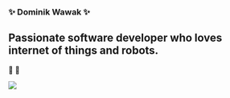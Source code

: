 ### ✨ Dominik Wawak ✨

## Passionate software developer who loves internet of things and robots. 
🦾
🤖

<img src="https://github-readme-stats.vercel.app/api?username=DominikWawak&&show_icons=true&title_color=ffffff&icon_color=bb2acf&text_color=daf7dc&bg_color=151515">

<img scr= "https://github-readme-stats.vercel.app/api/top-langs/?username=DominikWawak&layout=compact&show_icons=true&title_color=ffffff&icon_color=bb2acf&text_color=daf7dc&bg_color=151515">

<!--
**DominikWawak/DominikWawak** is a ✨ _special_ ✨ repository because its `README.md ` (this file) appears on your GitHub profile.

Here are some ideas to get you started:

- 🔭 I’m currently working on ...
- 🌱 I’m currently learning ...
- 👯 I’m looking to collaborate on ...
- 🤔 I’m looking for help with ...
- 💬 Ask me about ...
- 📫 How to reach me: ...
- 😄 Pronouns: ...
- ⚡ Fun fact: ...
-->
